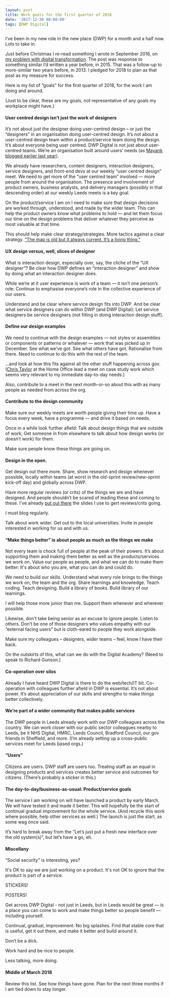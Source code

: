 ```yaml
---
layout: post
title: Work goals for the first quarter of 2018
date: '2017-12-30 08:00:00'
tags: [DWP Digital]
---
```


I’ve been in my new role in the new place (DWP) for a month and a half now. Lots to take in.

Just before Christmas I re-read something I wrote in September 2016, on [my problem with digital transformation](/my-problem-with-digital-transformation/). The post was response to something similar I’d written a year before, in 2015. That was a follow-up to more-similar two years before, in 2013. I pledged for 2018 to plan as that post as my measure for success.

Here is my list of “goals” for the first quarter of 2018, for the work I am doing and around.

(Just to be clear, these are my goals, not representative of any goals my workplace might have.)

#### User centred design isn’t just the work of designers

It’s not about just the designer doing user-centred design – or just the “designers” in an organisation doing user-centred design. It’s not about a user-centred design team within a product/service team doing the design. It’s about everyone being user centred. DWP Digital is not just about user-centred teams. We’re an organisation built around users’ needs (as [Mayank](https://twitter.com/mayankprakash) [blogged earlier last year](https://dwpdigital.blog.gov.uk/2017/02/17/dwp-digital-delivering-the-government-transformation-vision/)).

We already have researchers, content designers, interaction designers, service designers, and front-end devs at our weekly “user centred design” meet. We need to get more of the “user centred team” involved — more people from around the organisation. The presence and involvement of product owners, business analysts, and delivery managers (possibly in that descending order) at our weekly Leeds meets is a key goal.

On the product/service I am on I need to make sure that design decisions are worked through, understood, and made by the wider team. This can help the product owners know what problems to hold — and let them focus our time on the design problems that deliver whatever they perceive as most valuable at that time.

This should help make clear strategy/strategies. More tactics against a clear strategy. [“The map is old but it always current. It’s a living thing.”](http://www.ermlikeyeah.com/the-map-is-a-living-thing/)


#### UX design versus, well, slices of designer

What is interaction design, especially over, say, the cliche of the “UX designer”? Be clear how DWP defines an “interaction designer” and show by doing what an interaction designer does.

While we’re at it user experience is work of a team — it isn’t one person’s role: Continue to emphasise everyone’s role in the collective experience of our users.

Understand and be clear where service design fits into DWP. And be clear what service designers can do within DWP (and DWP Digital): Let service designers be service designers (not filling in doing interaction design stuff).


#### Define our design examples

We need to continue with the design examples — not styles or assemblies or components or patterns or whatever — work that was picked up in December. See what we’ve got. See what others have got. Rationalise from there. Need to continue to do this with the rest of the team.

...and look at how this fits against all the other stuff happening across gov. ([Chris Taylor](https://twitter.com/ctdesign) at the Home Office lead a meet on case study work which seems very relevant to my immediate day-to-day needs.)

Also, contribute to a meet in the next month-or-so about this with as many people as needed from across the org.

#### Contribute to the design community

Make sure our weekly meets are worth people giving their time up. Have a focus every week, have a programme — and drive it based on needs.

Once in a while look further afield: Talk about design things that are outside of work; Get someone in from elsewhere to talk about how design works (or doesn’t work) for them.

Make sure people know these things are going on.

#### Design in the open.

Get design out there more. Share, show research and design whenever possible, locally within teams (at worst in the old-sprint review/new-sprint kick-off day) and globally across DWP.

Have more regular reviews (or crits) of the things we are and have designed. And people shouldn’t be scared of leading these and coming to these. I’ve already [put out there](/design-review-slides/) the slides I use to gert reviews/crits going.

I must blog regularly.

Talk about work wider. Get out to the local universities. Invite in people interested in working for us and with us.

#### “Make things better” is about people as much as the things we make

Not every team is chock full of people at the peak of their powers. It’s about supporting them and making them better as well as the products/services we work on. Value our people as people, and what we can do to make them better: It's about who you are, what you can do and could do.

We need to build our skills. Understand what every role brings to the things we work on, the team and the org. Share learnings and knowledge. Teach coding. Teach designing. Build a library of books. Build library of our learnings.

I will help those more junior than me. Support them whenever and wherever possible.

Likewise, don't take being senior as an excuse to ignore people. Listen to others. Don’t be one of those designers who values empathy with our “external facing users” but is cloth-eared to people they work alongside.

Make sure my colleagues – designers, wider teams – feel, know I have their back.

On the outskirts of this, what can we do with the Digital Academy? (Need to speak to Richard Gunson.)

#### Co-operation over silos

Already I have heard DWP Digital is there to do the web/tech/IT bit. Co-operation with colleagues further afield in DWP is essential. It’s not about power. It’s about appreciation of our skills and strengths to make things better collectively.

#### We’re part of a wider community that makes public services

The DWP people in Leeds already work with our DWP colleagues across the country. We can work closer with our public sector colleagues nearby to Leeds, be it NHS Digital, HMRC, Leeds Council, Bradford Council, our gov friends in Sheffield, and more. (I’m already setting up a cross-public services meet for Leeds based orgs.)

#### “Users”

Citizens are users. DWP staff are users too. Treating staff as an equal in designing products and services creates better service and outcomes for citizens. (There’s probably a sticker in this.)

#### The day-to-day/business-as-usual: Product/service goals

The service I am working on will have launched a product by early March. We will have tested it and made it better. This will hopefully be the start of continual gradual improvement for the whole service. (And recycle this work where possible, help other services as well.) The launch is just the start, as some wag once said.

It’s hard to break away from the “Let’s just put a fresh new interface over the old system(s)”, but let’s have a go, eh.

#### Miscellany

“Social security” is interesting, yes?

It's OK to say we are just working on a product. It's not OK to ignore that the product is part of a service.

STICKERS!

POSTERS!

Get across DWP Digital - not just in Leeds, but in Leeds would be great — is a place you can come to work and make things better so people benefit — including yourself.

Continual, gradual, improvement. No big splashes. Find that stable core that is useful, get it out there, and make it better and build around it.

Don’t be a dick.

Work hard and be nice to people.

Less talking, more doing.

#### Middle of March 2018

Review this list. See how things have gone. Plan for the next three months if I am tied down to stay longer.

